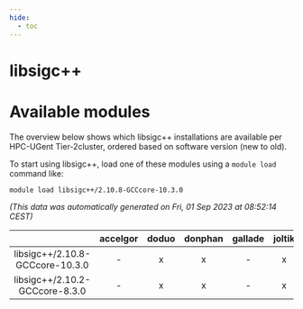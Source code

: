 ```yaml
---
hide:
  - toc
---
```


libsigc++
=========

# Available modules


The overview below shows which libsigc++ installations are available per HPC-UGent Tier-2cluster, ordered based on software version (new to old).

To start using libsigc++, load one of these modules using a `module load` command like:

```shell
module load libsigc++/2.10.8-GCCcore-10.3.0
```

*(This data was automatically generated on Fri, 01 Sep 2023 at 08:52:14 CEST)*  

| |accelgor|doduo|donphan|gallade|joltik|skitty|swalot|victini|
| :---: | :---: | :---: | :---: | :---: | :---: | :---: | :---: | :---: |
|libsigc++/2.10.8-GCCcore-10.3.0|-|x|x|-|x|x|x|x|
|libsigc++/2.10.2-GCCcore-8.3.0|-|x|x|-|x|x|-|x|
